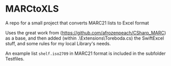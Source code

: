 # MARCtoXLS
A repo for a small project that converts MARC21 lists to Excel format

Uses the great work from (https://github.com/afrozenpeach/CSharp_MARC) as a base, and then added (within .\Extensions\Toreboda.cs) the SwiftExcel stuff, and some rules for my local Library's needs.

An example list `shelf.iso2709` in MARC21 format is included in the subfolder Testfiles.
